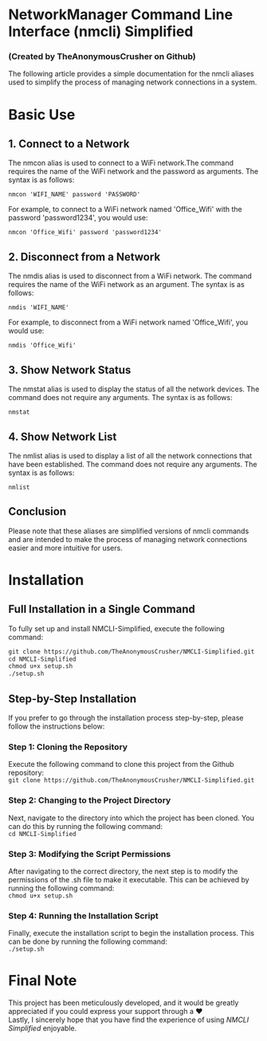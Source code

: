 # NetworkManager Command Line <br>Interface (nmcli) Simplified
### (Created by TheAnonymousCrusher on Github)

The following article provides a simple documentation for the
nmcli aliases used to simplify the process of managing network
connections in a system.

# Basic Use
## 1. Connect to a Network

The nmcon alias is used to connect to a WiFi network.The
command requires the name of the WiFi network and the password
as arguments. The syntax is as follows:

```nmcon 'WIFI_NAME' password 'PASSWORD'```

For example, to connect to a WiFi network named 'Office_Wifi'
with the password 'password1234', you would use:

```nmcon 'Office_Wifi' password 'password1234'```

## 2. Disconnect from a Network

The nmdis alias is used to disconnect from a WiFi network. The
command requires the name of the WiFi network as an argument.
The syntax is as follows:

```nmdis 'WIFI_NAME'```

For example, to disconnect from a WiFi network named
'Office_Wifi', you would use:

```nmdis 'Office_Wifi'```

## 3. Show Network Status

The nmstat alias is used to display the status of all the
network devices. The command does not require any arguments.
The syntax is as follows:

```nmstat```

## 4. Show Network List

The nmlist alias is used to display a list of all the network
connections that have been established. The command does not
require any arguments. The syntax is as follows:

```nmlist```

## Conclusion

Please note that these aliases are simplified versions of
nmcli commands and are intended to make the process of managing
network connections easier and more intuitive for users.

# Installation

## Full Installation in a Single Command
To fully set up and install NMCLI-Simplified, execute the following command:

```md
git clone https://github.com/TheAnonymousCrusher/NMCLI-Simplified.git
cd NMCLI-Simplified
chmod u+x setup.sh
./setup.sh
```
## Step-by-Step Installation

If you prefer to go through the installation process step-by-step, please follow the instructions below:

### Step 1: Cloning the Repository
Execute the following command to clone this project from the Github repository:<br>
```git clone https://github.com/TheAnonymousCrusher/NMCLI-Simplified.git```


### Step 2: Changing to the Project Directory
Next, navigate to the directory into which the project has been cloned. You can do this by running the following command:<br>
```cd NMCLI-Simplified```


### Step 3: Modifying the Script Permissions
After navigating to the correct directory, the next step is to modify the permissions of the .sh file to make it executable. This can be achieved by running the following command:<br>
```chmod u+x setup.sh```

### Step 4: Running the Installation Script
Finally, execute the installation script to begin the installation process. This can be done by running the following command:<br>
```./setup.sh```

# Final Note

This project has been meticulously developed, and it would be greatly appreciated if you could express your support through a ❤️<br>
Lastly, I sincerely hope that you have find the experience of using *NMCLI Simplified* enjoyable.
